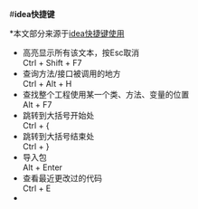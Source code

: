 #**idea快捷键**

*本文部分来源于[idea快捷键使用](https://blog.csdn.net/wytocsdn/article/details/81987394)

+ 高亮显示所有该文本，按Esc取消  
  Ctrl + Shift + F7
+ 查询方法/接口被调用的地方  
  Ctrl + Alt + H
+ 查找整个工程使用某一个类、方法、变量的位置  
  Alt + F7
+ 跳转到大括号开始处  
  Ctrl + {
+ 跳转到大括号结束处  
  Ctrl + }
+ 导入包  
  Alt + Enter
+ 查看最近更改过的代码  
  Ctrl + E
+ 